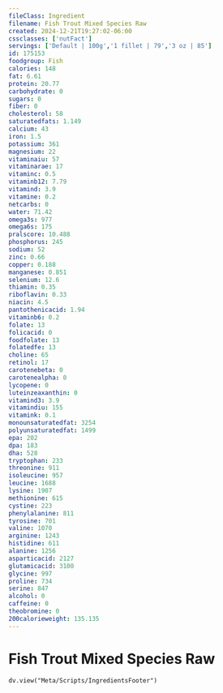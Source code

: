 ```yaml
---
fileClass: Ingredient
filename: Fish Trout Mixed Species Raw
created: 2024-12-21T19:27:02-06:00
cssclasses: ['nutFact']
servings: ['Default | 100g','1 fillet | 79','3 oz | 85']
id: 175153
foodgroup: Fish
calories: 148
fat: 6.61
protein: 20.77
carbohydrate: 0
sugars: 0
fiber: 0
cholesterol: 58
saturatedfats: 1.149
calcium: 43
iron: 1.5
potassium: 361
magnesium: 22
vitaminaiu: 57
vitaminarae: 17
vitaminc: 0.5
vitaminb12: 7.79
vitamind: 3.9
vitamine: 0.2
netcarbs: 0
water: 71.42
omega3s: 977
omega6s: 175
pralscore: 10.488
phosphorus: 245
sodium: 52
zinc: 0.66
copper: 0.188
manganese: 0.851
selenium: 12.6
thiamin: 0.35
riboflavin: 0.33
niacin: 4.5
pantothenicacid: 1.94
vitaminb6: 0.2
folate: 13
folicacid: 0
foodfolate: 13
folatedfe: 13
choline: 65
retinol: 17
carotenebeta: 0
carotenealpha: 0
lycopene: 0
luteinzeaxanthin: 0
vitamind3: 3.9
vitamindiu: 155
vitamink: 0.1
monounsaturatedfat: 3254
polyunsaturatedfat: 1499
epa: 202
dpa: 183
dha: 528
tryptophan: 233
threonine: 911
isoleucine: 957
leucine: 1688
lysine: 1907
methionine: 615
cystine: 223
phenylalanine: 811
tyrosine: 701
valine: 1070
arginine: 1243
histidine: 611
alanine: 1256
asparticacid: 2127
glutamicacid: 3100
glycine: 997
proline: 734
serine: 847
alcohol: 0
caffeine: 0
theobromine: 0
200calorieweight: 135.135
---
```


# Fish Trout Mixed Species Raw

```dataviewjs
dv.view("Meta/Scripts/IngredientsFooter")
```